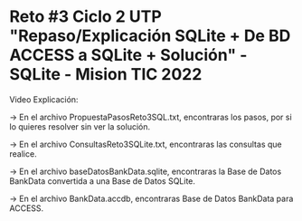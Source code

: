 # Reto #3 Ciclo 2 UTP "Repaso/Explicación SQLite + De BD ACCESS a SQLite + Solución" - SQLite - Mision TIC 2022

Video Explicación: 

→ En el archivo PropuestaPasosReto3SQL.txt, encontraras los pasos, por si lo quieres resolver sin ver la solución.

→ En el archivo ConsultasReto3SQLite.txt, encontraras las consultas que realice.

→ En el archivo baseDatosBankData.sqlite, encontraras la Base de Datos BankData convertida a una Base de Datos SQLite.

→ En el archivo BankData.accdb, encontraras Base de Datos BankData para ACCESS.
